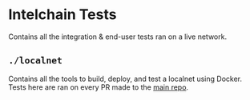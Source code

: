 # Intelchain Tests

Contains all the integration & end-user tests ran on a live network.

## `./localnet`
Contains all the tools to build, deploy, and test a localnet using Docker. Tests here are ran on every PR made to the [main repo](https://github.com/zennittians/intelchain). 